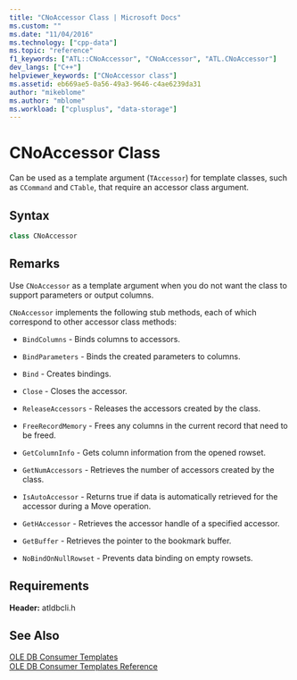 ```yaml
---
title: "CNoAccessor Class | Microsoft Docs"
ms.custom: ""
ms.date: "11/04/2016"
ms.technology: ["cpp-data"]
ms.topic: "reference"
f1_keywords: ["ATL::CNoAccessor", "CNoAccessor", "ATL.CNoAccessor"]
dev_langs: ["C++"]
helpviewer_keywords: ["CNoAccessor class"]
ms.assetid: eb669ae5-0a56-49a3-9646-c4ae6239da31
author: "mikeblome"
ms.author: "mblome"
ms.workload: ["cplusplus", "data-storage"]
---
```

# CNoAccessor Class
Can be used as a template argument (`TAccessor`) for template classes, such as `CCommand` and `CTable`, that require an accessor class argument.  
  
## Syntax

```cpp
class CNoAccessor  
```  
  
## Remarks  
 Use `CNoAccessor` as a template argument when you do not want the class to support parameters or output columns.  
  
 `CNoAccessor` implements the following stub methods, each of which correspond to other accessor class methods:  
  
-   `BindColumns` - Binds columns to accessors.  
  
-   `BindParameters` - Binds the created parameters to columns.  
  
-   `Bind` - Creates bindings.  
  
-   `Close` - Closes the accessor.  
  
-   `ReleaseAccessors` - Releases the accessors created by the class.  
  
-   `FreeRecordMemory` - Frees any columns in the current record that need to be freed.  
  
-   `GetColumnInfo` - Gets column information from the opened rowset.  
  
-   `GetNumAccessors` - Retrieves the number of accessors created by the class.  
  
-   `IsAutoAccessor` - Returns true if data is automatically retrieved for the accessor during a Move operation.  
  
-   `GetHAccessor` - Retrieves the accessor handle of a specified accessor.  
  
-   `GetBuffer` - Retrieves the pointer to the bookmark buffer.  
  
-   `NoBindOnNullRowset` - Prevents data binding on empty rowsets.  
  
## Requirements  
 **Header:** atldbcli.h  
  
## See Also  
 [OLE DB Consumer Templates](../../data/oledb/ole-db-consumer-templates-cpp.md)   
 [OLE DB Consumer Templates Reference](../../data/oledb/ole-db-consumer-templates-reference.md)